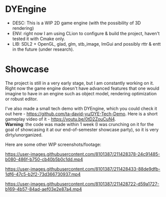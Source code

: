 # DYEngine
- DESC: This is a WIP 2D game engine (with the possibility of 3D rendering)
- ENV: right now I am using CLion to configure & build the project, haven't tested it with Cmake only.  
- LIB: SDL2 + OpenGL, glad, glm, stb_image, ImGui and possibly rttr & entt in the future (under research).

# Showcase
The project is still in a very early stage, but I am constantly working on it. 
Right now the game engine doesn't have advanced features that one would imagine to have in an engine such as object model, rendering optimization or robust editor.

I've also made a small tech demo with DYEngine, which you could check it out here - https://github.com/ta-david-yu/DYE-Tech-Demo. 
Here is a short gameplay video of it - https://youtu.be/0tD2ZouCuN4.  
**Warning**: the code was made within 1 week (I was crunching on it for the goal of showcasing it at our end-of-semester showcase party), so it is very dirty/unorganized. 

Here are some other WIP screenshots/footage:

https://user-images.githubusercontent.com/8101387/211428378-24c91485-b080-486f-b750-cb40b5b0c1dd.mp4

https://user-images.githubusercontent.com/8101387/211428433-88de9dfb-1df6-47c5-b2f2-73d366730937.mp4

https://user-images.githubusercontent.com/8101387/211428722-d59a1727-b169-4b57-84ad-aef03e2e87a4.mp4
